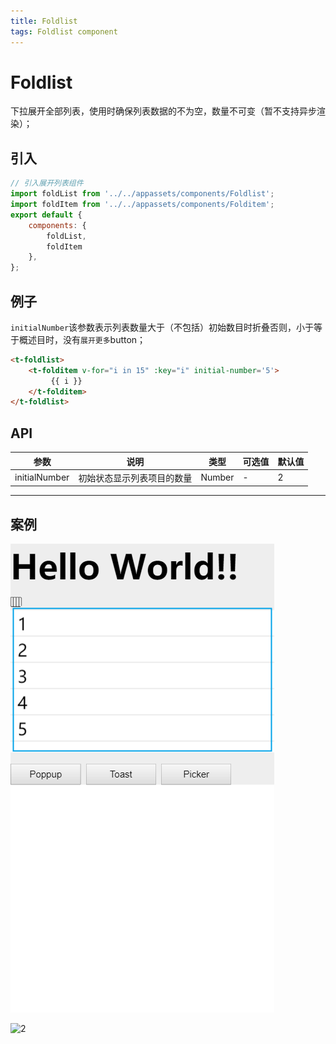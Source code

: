 ```yaml
---
title: Foldlist
tags: Foldlist component
---
```


# Foldlist

下拉展开全部列表，使用时确保列表数据的不为空，数量不可变（暂不支持异步渲染）；

## 引入

```javascript
// 引入展开列表组件
import foldList from '../../appassets/components/Foldlist';
import foldItem from '../../appassets/components/Folditem';
export default {
    components: {
        foldList,
        foldItem
    },
};
```

## 例子

`initialNumber`该参数表示列表数量大于（不包括）初始数目时折叠否则，小于等于概述目时，没有`展开更多`button；

```html
<t-foldlist>
    <t-folditem v-for="i in 15" :key="i" initial-number='5'>
         {{ i }}
    </t-folditem>
</t-foldlist>
```

## API

| 参数            | 说明            | 类型     | 可选值  | 默认值  |
| ------------- | ------------- | ------ | ---- | ---- |
| initialNumber | 初始状态显示列表项目的数量 | Number | -    | 2    |

---

## 案例

![1](../../assets/img/component/foldlist/1.png)

![2](D:\My\HTML\Component\src\assets\img\component\foldlist\2.png)